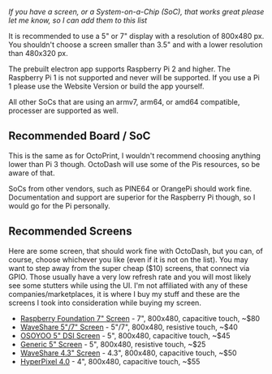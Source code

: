 *If you have a screen, or a System-on-a-Chip (SoC), that works great please let me know, so I can add them to this list*

It is recommended to use a 5" or 7" display with a resolution of 800x480 px. You shouldn't choose a screen smaller than 3.5" and with a lower resolution than 480x320 px.

The prebuilt electron app supports Raspberry Pi 2 and higher. The Raspberry Pi 1 is not supported and never will be supported. If you use a Pi 1 please use the Website Version or build the app yourself.

All other SoCs that are using an armv7, arm64, or amd64 compatible, processer are supported as well.

## Recommended Board / SoC

This is the same as for OctoPrint, I wouldn't recommend choosing anything lower than Pi 3 though. OctoDash will use some of the Pis resources, so be aware of that.

SoCs from other vendors, such as PINE64 or OrangePi should work fine. Documentation and support are superior for the Raspberry Pi though, so I would go for the Pi personally.

## Recommended Screens

Here are some screen, that should work fine with OctoDash, but you can, of course, choose whichever you like (even if it is not on the list). You may want to step away from the super cheap ($10) screens, that connect via GPIO. Those usually have a very low refresh rate and you will most likely see some stutters while using the UI. I'm not affiliated with any of these companies/marketplaces, it is where I buy my stuff and these are the screens I took into consideration while buying my screen.

- [Raspberry Foundation 7" Screen](https://www.raspberrypi.org/products/raspberry-pi-touch-display/) - 7", 800x480, capacitive touch, ~$80
- [WaveShare 5"/7" Screen](https://www.waveshare.com/5inch-hdmi-lcd.htm) - 5"/7", 800x480, resistive touch, ~$40
- [OSOYOO 5" DSI Screen](https://osoyoo.com/2019/09/20/instruction-for-raspberry-pi-5-dsi-touch-screen/) - 5", 800x480, capacitive touch, ~$45
- [Generic 5" Screen](https://www.aliexpress.com/item/32993813607.html) - 5", 800x480, resistive touch, ~$25
- [WaveShare 4.3" Screen](https://www.waveshare.com/4.3inch-hdmi-lcd-b.htm) - 4.3", 800x480, capacitive touch, ~$50
- [HyperPixel 4.0](https://shop.pimoroni.com/products/hyperpixel-4?variant=12569485443155) - 4", 800x480, capacitive touch, ~$55